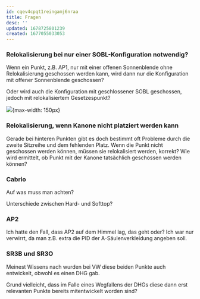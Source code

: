 ```yaml
---
id: cqev4cpqt1reingamj6nraa
title: Fragen
desc: ''
updated: 1678725801239
created: 1677055033053
---
```

### Relokalisierung bei nur einer SOBL-Konfiguration notwendig?
Wenn ein Punkt, z.B. AP1, nur mit einer offenen Sonnenblende ohne Relokalisierung geschossen werden kann, wird dann nur die Konfiguration mit offener Sonnenblende geschossen?

Oder wird auch die Konfiguration mit geschlossener SOBL geschossen, jedoch mit relokalisiertem Gesetzespunkt?

![](/assets/images/2023-02-22-09-41-29.png){max-width: 150px}

### Relokalisierung, wenn Kanone nicht platziert werden kann
Gerade bei hinteren Punkten gibt es doch bestimmt oft Probleme durch die zweite Sitzreihe und dem fehlenden Platz. Wenn die Punkt nicht geschossen werden können, müssen sie relokalisiert werden, korrekt?
Wie wird ermittelt, ob Punkt mit der Kanone tatsächlich geschossen werden können?

### Cabrio
Auf was muss man achten?

Unterschiede zwischen Hard- und Softtop?

### AP2
Ich hatte den Fall, dass AP2 auf dem Himmel lag, das geht oder? Ich war nur verwirrt, da man z.B. extra die PID der A-Säulenverkleidung angeben soll.

### SR3B und SR3O
Meinest Wissens nach wurden bei VW diese beiden Punkte auch entwickelt, obwohl es einen DHG gab.

Grund vielleicht, dass im Falle eines Wegfallens der DHGs diese dann erst relevanten Punkte bereits mitentwickelt worden sind?
